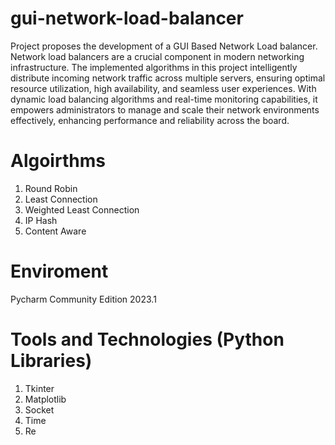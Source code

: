 # gui-network-load-balancer

Project proposes the development of a GUI Based Network Load balancer. Network load balancers are a crucial component in modern networking infrastructure. The implemented algorithms in this project intelligently distribute incoming network traffic across multiple servers, ensuring optimal resource utilization, high availability, and seamless user experiences. With dynamic load balancing algorithms and real-time monitoring capabilities, it empowers administrators to manage and scale their network environments effectively, enhancing performance and reliability across the board.

# Algoirthms

1. Round Robin
2. Least Connection
3. Weighted Least Connection
4. IP Hash
5. Content Aware

# Enviroment

Pycharm Community Edition 2023.1


# Tools and Technologies (Python Libraries)

1. Tkinter
2. Matplotlib
3. Socket
4. Time
5. Re

